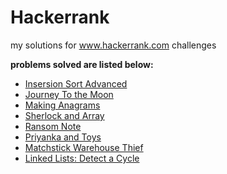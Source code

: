 # Hackerrank
my solutions for www.hackerrank.com challenges

**problems solved are listed below:**

* [Insersion Sort Advanced](
	https://www.hackerrank.com/challenges/insertion-sort)
* [Journey To the Moon](
	https://www.hackerrank.com/challenges/journey-to-the-moon)
* [Making Anagrams](
	https://www.hackerrank.com/challenges/ctci-making-anagrams)
* [Sherlock and Array](
	https://www.hackerrank.com/challenges/sherlock-and-array)
* [Ransom Note](
	https://www.hackerrank.com/challenges/ctci-ransom-note)
* [Priyanka and Toys](
	https://www.hackerrank.com/challenges/priyanka-and-toys)
* [Matchstick Warehouse Thief](
	https://www.hackerrank.com/contests/codeagon/challenges/robber-and-warehouse)
* [Linked Lists: Detect a Cycle](
	https://www.hackerrank.com/challenges/ctci-linked-list-cycle)
